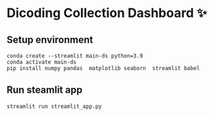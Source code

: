 # Dicoding Collection Dashboard ✨

## Setup environment
```
conda create --streamlit main-ds python=3.9
conda activate main-ds
pip install numpy pandas  matplotlib seaborn  streamlit babel
```

## Run steamlit app
```
streamlit run streamlit_app.py
```